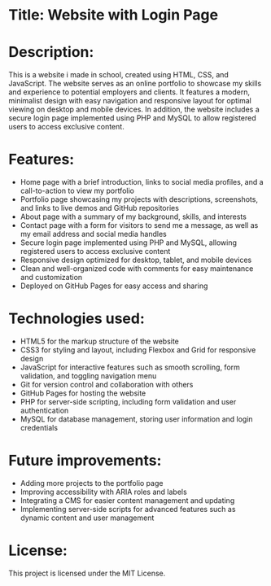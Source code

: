 # Title: Website with Login Page

# Description: 

This is a website i made in school, created using HTML, CSS, and JavaScript. The website serves as an online portfolio to showcase my skills and experience to potential employers and clients. It features a modern, minimalist design with easy navigation and responsive layout for optimal viewing on desktop and mobile devices. In addition, the website includes a secure login page implemented using PHP and MySQL to allow registered users to access exclusive content.

# Features:

* Home page with a brief introduction, links to social media profiles, and a call-to-action to view my portfolio
* Portfolio page showcasing my projects with descriptions, screenshots, and links to live demos and GitHub repositories
* About page with a summary of my background, skills, and interests
* Contact page with a form for visitors to send me a message, as well as my email address and social media handles
* Secure login page implemented using PHP and MySQL, allowing registered users to access exclusive content
* Responsive design optimized for desktop, tablet, and mobile devices
* Clean and well-organized code with comments for easy maintenance and customization
* Deployed on GitHub Pages for easy access and sharing

# Technologies used:

* HTML5 for the markup structure of the website
* CSS3 for styling and layout, including Flexbox and Grid for responsive design
* JavaScript for interactive features such as smooth scrolling, form validation, and toggling navigation menu
* Git for version control and collaboration with others
* GitHub Pages for hosting the website
* PHP for server-side scripting, including form validation and user authentication
* MySQL for database management, storing user information and login credentials

# Future improvements:

* Adding more projects to the portfolio page
* Improving accessibility with ARIA roles and labels
* Integrating a CMS for easier content management and updating
* Implementing server-side scripts for advanced features such as dynamic content and user management

# License: 
This project is licensed under the MIT License.
